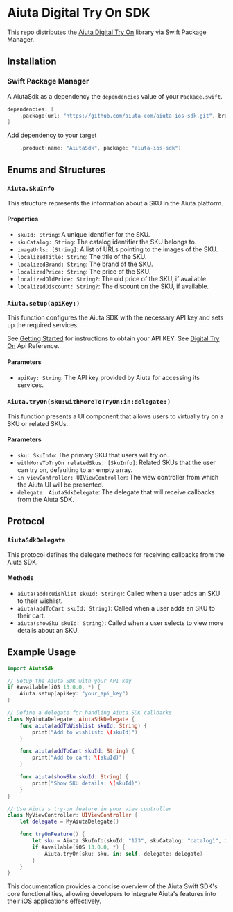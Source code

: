 # Aiuta Digital Try On SDK

This repo distributes the [Aiuta Digital Try On](https://developer.aiuta.com/products/digital-try-on/Documentation) library via Swift Package Manager.

## Installation

### Swift Package Manager

A AiutaSdk as a dependency the `dependencies` value of your `Package.swift`.

```swift
dependencies: [
    .package(url: "https://github.com/aiuta-com/aiuta-ios-sdk.git", branch: "main")
]
```

Add dependency to your target
```swift
    .product(name: "AiutaSdk", package: "aiuta-ios-sdk")
```

## Enums and Structures

### `Aiuta.SkuInfo`

This structure represents the information about a SKU in the Aiuta platform.

#### Properties

- `skuId: String`: A unique identifier for the SKU.
- `skuCatalog: String`: The catalog identifier the SKU belongs to.
- `imageUrls: [String]`: A list of URLs pointing to the images of the SKU.
- `localizedTitle: String`: The title of the SKU.
- `localizedBrand: String`: The brand of the SKU.
- `localizedPrice: String`: The price of the SKU.
- `localizedOldPrice: String?`: The old price of the SKU, if available.
- `localizedDiscount: String?`: The discount on the SKU, if available.


### `Aiuta.setup(apiKey:)`

This function configures the Aiuta SDK with the necessary API key and sets up the required services.

See [Getting Started](https://developer.aiuta.com/docs/start) for instructions to obtain your API KEY.
See [Digital Try On](https://developer.aiuta.com/products/digital-try-on/Documentation) Api Reference.

#### Parameters

- `apiKey: String`: The API key provided by Aiuta for accessing its services.

### `Aiuta.tryOn(sku:withMoreToTryOn:in:delegate:)`

This function presents a UI component that allows users to virtually try on a SKU or related SKUs.

#### Parameters

- `sku: SkuInfo`: The primary SKU that users will try on.
- `withMoreToTryOn relatedSkus: [SkuInfo]`: Related SKUs that the user can try on, defaulting to an empty array.
- `in viewController: UIViewController`: The view controller from which the Aiuta UI will be presented.
- `delegate: AiutaSdkDelegate`: The delegate that will receive callbacks from the Aiuta SDK.

## Protocol

### `AiutaSdkDelegate`

This protocol defines the delegate methods for receiving callbacks from the Aiuta SDK.

#### Methods

- `aiuta(addToWishlist skuId: String)`: Called when a user adds an SKU to their wishlist.
- `aiuta(addToCart skuId: String)`: Called when a user adds an SKU to their cart.
- `aiuta(showSku skuId: String)`: Called when a user selects to view more details about an SKU.

## Example Usage

```swift
import AiutaSdk

// Setup the Aiuta SDK with your API key
if #available(iOS 13.0.0, *) {
    Aiuta.setup(apiKey: "your_api_key")
}

// Define a delegate for handling Aiuta SDK callbacks
class MyAiutaDelegate: AiutaSdkDelegate {
    func aiuta(addToWishlist skuId: String) {
        print("Add to wishlist: \(skuId)")
    }

    func aiuta(addToCart skuId: String) {
        print("Add to cart: \(skuId)")
    }

    func aiuta(showSku skuId: String) {
        print("Show SKU details: \(skuId)")
    }
}

// Use Aiuta's try-on feature in your view controller
class MyViewController: UIViewController {
    let delegate = MyAiutaDelegate()

    func tryOnFeature() {
        let sku = Aiuta.SkuInfo(skuId: "123", skuCatalog: "catalog1", imageUrls: ["url1", "url2"], localizedTitle: "Title", localizedBrand: "Brand", localizedPrice: "$12.99")
        if #available(iOS 13.0.0, *) {
            Aiuta.tryOn(sku: sku, in: self, delegate: delegate)
        }
    }
}
```

This documentation provides a concise overview of the Aiuta Swift SDK's core functionalities, allowing developers to integrate Aiuta's features into their iOS applications effectively.
